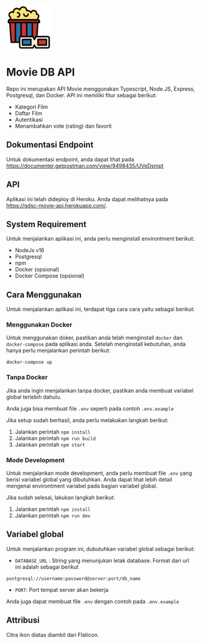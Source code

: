 <img src="public/movie.png" alt="Movie DB API" width="120">

# Movie DB API

Repo ini merupakan API Movie menggunakan Typescript, Node.JS, Express, Postgresql, dan Docker. API ini memiliki fitur sebagai berikut:

- Kategori Film
- Daftar Film
- Autentikasi
- Menambahkan vote (rating) dan favorit

## Dokumentasi Endpoint

Untuk dokumentasi endpoint, anda dapat lihat pada https://documenter.getpostman.com/view/9498435/UVeDsmpt

## API

Aplikasi ini telah dideploy di Heroku. Anda dapat melihatnya pada https://gdsc-movie-api.herokuapp.com/.

## System Requirement

Untuk menjalankan aplikasi ini, anda perlu menginstall environtment berikut:

- NodeJs v16
- Postgresql
- npm
- Docker (opsional)
- Docker Compose (opsional)

## Cara Menggunakan

Untuk menjalankan aplikasi ini, terdapat tiga cara cara yaitu sebagai berikut:

### Menggunakan Docker

Untuk menggunakan doker, pastikan anda telah menginstall `docker` dan `docker-compose` pada aplikasi anda. Setelah menginstall kebutuhan, anda hanya perlu menjalankan perintah berikut:

```shell
docker-compose up
```

### Tanpa Docker

Jika anda ingin menjalankan tanpa docker, pastikan anda membuat variabel global terlebih dahulu.

Anda juga bisa membuat file `.env` seperti pada contoh `.env.example`

Jika setup sudah berhasil, anda perlu melakukan langkah berikut:

1. Jalankan perintah `npm install`
2. Jalankan perintah `npm run build`
3. Jalankan perintah `npm start`

### Mode Development

Untuk menjalankan mode development, anda perlu membuat file `.env` yang berisi variabel global yang dibutuhkan. Anda dapat lihat lebih detail mengenai environtment variabel pada bagian variabel global.

Jika sudah selesai, lakukan langkah berikut:

1. Jalankan perintah `npm install`
2. Jalankan perintah `npm run dev`

## Variabel global

Untuk menjalankan program ini, dubutuhkan variabel global sebagai berikut:

- `DATABASE_URL` : String yang menunjukan letak database. Format dari url ini adalah sebagai berikut

```shell
postgresql://username:password@server:port/db_name
```

- `PORT`: Port tempat server akan bekerja

Anda juga dapat membuat file `.env` dengan contoh pada `.env.example`

## Attribusi

Citra ikon diatas diambil dari Flaticon.
